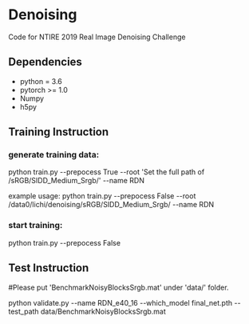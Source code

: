 # Denoising

Code for  NTIRE 2019 Real Image Denoising Challenge

## Dependencies

- python = 3.6
- pytorch >= 1.0
- Numpy
- h5py


## Training Instruction

### generate training data:

python train.py    --prepocess True  --root 'Set the full path of /sRGB/SIDD_Medium_Srgb/'  --name RDN

example usage: python train.py --prepocess False  --root /data0/lichi/denoising/sRGB/SIDD_Medium_Srgb/ --name RDN

### start training:

python train.py    --prepocess False

## Test Instruction

#Please put 'BenchmarkNoisyBlocksSrgb.mat' under 'data/' folder.

python validate.py  --name RDN_e40_16  --which_model final_net.pth  --test_path data/BenchmarkNoisyBlocksSrgb.mat
